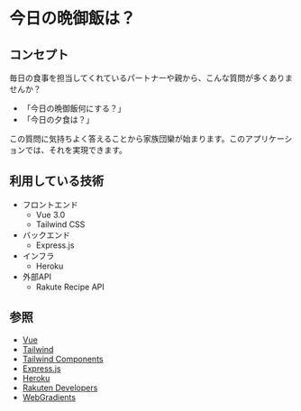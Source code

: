 # 今日の晩御飯は？

## コンセプト

毎日の食事を担当してくれているパートナーや親から、こんな質問が多くありませんか？
* 「今日の晩御飯何にする？」
* 「今日の夕食は？」

この質問に気持ちよく答えることから家族団欒が始まります。このアプリケーションでは、それを実現できます。

## 利用している技術
* フロントエンド
  * Vue 3.0
  * Tailwind CSS
* バックエンド
  * Express.js
* インフラ
  * Heroku
* 外部API
  * Rakute Recipe API

## 参照
* [Vue](https://vuejs.org/)
* [Tailwind](https://tailwindcss.com/)
* [Tailwind Components](https://tailwindcomponents.com/)
* [Express.js](https://expressjs.com/)
* [Heroku](https://www.heroku.com)
* [Rakuten Developers](https://webservice.rakuten.co.jp/)
* [WebGradients](https://webgradients.com/)